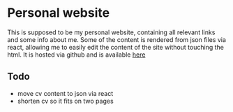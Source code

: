 # Personal website
This is supposed to be my personal website, containing all relevant links and some info about me.
Some of the content is rendered from json files via react, allowing me to easily edit the content of the site without touching the html.
It is hosted via github and is available [here](https://casparbo.github.io)

## Todo
- move cv content to json via react
- shorten cv so it fits on two pages
